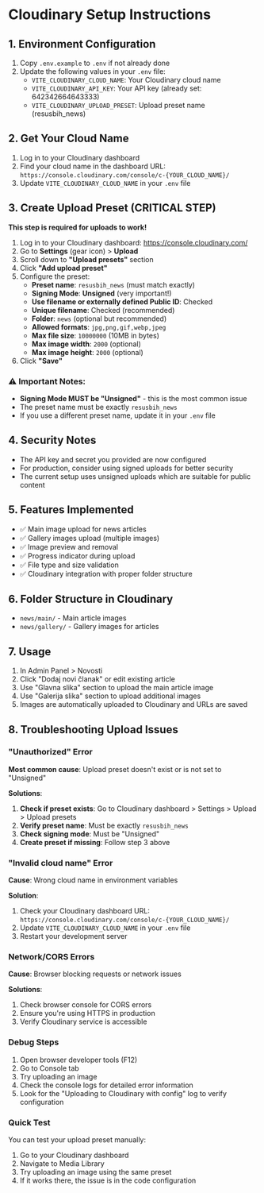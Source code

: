 # Cloudinary Setup Instructions

## 1. Environment Configuration
1. Copy `.env.example` to `.env` if not already done
2. Update the following values in your `.env` file:
   - `VITE_CLOUDINARY_CLOUD_NAME`: Your Cloudinary cloud name
   - `VITE_CLOUDINARY_API_KEY`: Your API key (already set: 642342664643333)
   - `VITE_CLOUDINARY_UPLOAD_PRESET`: Upload preset name (resusbih_news)

## 2. Get Your Cloud Name
1. Log in to your Cloudinary dashboard
2. Find your cloud name in the dashboard URL: `https://console.cloudinary.com/console/c-{YOUR_CLOUD_NAME}/`
3. Update `VITE_CLOUDINARY_CLOUD_NAME` in your `.env` file

## 3. Create Upload Preset (CRITICAL STEP)
**This step is required for uploads to work!**

1. Log in to your Cloudinary dashboard: https://console.cloudinary.com/
2. Go to **Settings** (gear icon) > **Upload**
3. Scroll down to **"Upload presets"** section
4. Click **"Add upload preset"**
5. Configure the preset:
   - **Preset name**: `resusbih_news` (must match exactly)
   - **Signing Mode**: **Unsigned** (very important!)
   - **Use filename or externally defined Public ID**: Checked
   - **Unique filename**: Checked (recommended)
   - **Folder**: `news` (optional but recommended)
   - **Allowed formats**: `jpg,png,gif,webp,jpeg`
   - **Max file size**: `10000000` (10MB in bytes)
   - **Max image width**: `2000` (optional)
   - **Max image height**: `2000` (optional)
6. Click **"Save"**

### ⚠️ Important Notes:
- **Signing Mode MUST be "Unsigned"** - this is the most common issue
- The preset name must be exactly `resusbih_news`
- If you use a different preset name, update it in your `.env` file

## 4. Security Notes
- The API key and secret you provided are now configured
- For production, consider using signed uploads for better security
- The current setup uses unsigned uploads which are suitable for public content

## 5. Features Implemented
- ✅ Main image upload for news articles
- ✅ Gallery images upload (multiple images)
- ✅ Image preview and removal
- ✅ Progress indicator during upload
- ✅ File type and size validation
- ✅ Cloudinary integration with proper folder structure

## 6. Folder Structure in Cloudinary
- `news/main/` - Main article images
- `news/gallery/` - Gallery images for articles

## 7. Usage
1. In Admin Panel > Novosti
2. Click "Dodaj novi članak" or edit existing article
3. Use "Glavna slika" section to upload the main article image
4. Use "Galerija slika" section to upload additional images
5. Images are automatically uploaded to Cloudinary and URLs are saved

## 8. Troubleshooting Upload Issues

### "Unauthorized" Error
**Most common cause**: Upload preset doesn't exist or is not set to "Unsigned"

**Solutions**:
1. **Check if preset exists**: Go to Cloudinary dashboard > Settings > Upload > Upload presets
2. **Verify preset name**: Must be exactly `resusbih_news`
3. **Check signing mode**: Must be "Unsigned"
4. **Create preset if missing**: Follow step 3 above

### "Invalid cloud name" Error
**Cause**: Wrong cloud name in environment variables

**Solution**:
1. Check your Cloudinary dashboard URL: `https://console.cloudinary.com/console/c-{YOUR_CLOUD_NAME}/`
2. Update `VITE_CLOUDINARY_CLOUD_NAME` in your `.env` file
3. Restart your development server

### Network/CORS Errors
**Cause**: Browser blocking requests or network issues

**Solutions**:
1. Check browser console for CORS errors
2. Ensure you're using HTTPS in production
3. Verify Cloudinary service is accessible

### Debug Steps
1. Open browser developer tools (F12)
2. Go to Console tab
3. Try uploading an image
4. Check the console logs for detailed error information
5. Look for the "Uploading to Cloudinary with config" log to verify configuration

### Quick Test
You can test your upload preset manually:
1. Go to your Cloudinary dashboard
2. Navigate to Media Library
3. Try uploading an image using the same preset
4. If it works there, the issue is in the code configuration